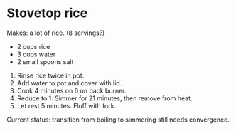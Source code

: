 # Stovetop rice

Makes: a lot of rice. (8 servings?)

- 2 cups rice
- 3 cups water
- 2 small spoons salt

1. Rinse rice twice in pot.
2. Add water to pot and cover with lid.
3. Cook 4 minutes on 6 on back burner.
4. Reduce to  1. Simmer for 21 minutes,
   then remove from heat.
5. Let rest 5 minutes. Fluff with fork.

Current status: transition from boiling to
simmering still needs convergence.
